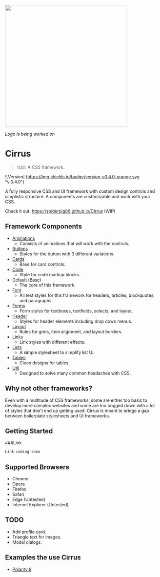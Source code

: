 <img src="http://i.imgur.com/jpowijz.png" width="400">


*Logo is being worked on*

# Cirrus
>tl;dr: A CSS framework.

![Version] (https://img.shields.io/badge/version-v0.4.0-orange.svg "v.0.4.0")

A fully responsive CSS and UI framework with custom design controls and simplistic structure. A components are customizable and work with your CSS.

Check it out: https://spiderpig86.github.io/Cirrus (WIP)

## Framework Components
* [Animations](https://github.com/Spiderpig86/Cirrus/blob/master/src/animations.css "Animations")
  * Consists of animations that will work with the controls.
* [Buttons](https://github.com/Spiderpig86/Cirrus/blob/master/src/button.css "Buttons")
  * Styles for the button with 3 different variations.
* [Cards](https://github.com/Spiderpig86/Cirrus/blob/master/src/card.css "Cards")
  * Base for card controls.
* [Code](https://github.com/Spiderpig86/Cirrus/blob/master/src/code.css "Code")
  * Style for code markup blocks.
* [Default (Base)](https://github.com/Spiderpig86/Cirrus/blob/master/src/default.css "Default")
  * The core of this framework.
* [Font](https://github.com/Spiderpig86/Cirrus/blob/master/src/font.css "Font")
  * All text styles for this framework for headers, articles, blockquotes, and paragraphs.
* [Forms](https://github.com/Spiderpig86/Cirrus/blob/master/src/forms.css "Forms")
  * Form styles for textboxes, textfields, selects, and layout.
* [Header](https://github.com/Spiderpig86/Cirrus/blob/master/src/header.css "Header")
  * Styles for header elements including drop down menus.
* [Layout](https://github.com/Spiderpig86/Cirrus/blob/master/src/layout.css "Layout")
  * Rules for grids, item alignment, and layout borders.
* [Links](https://github.com/Spiderpig86/Cirrus/blob/master/src/links.css "Links")
  * Link styles with different effects.
* [Lists](https://github.com/Spiderpig86/Cirrus/blob/master/src/lists.css "Lists")
  * A simple stylesheet to simplify list UI.
* [Tables](https://github.com/Spiderpig86/Cirrus/blob/master/src/table.css "Tables")
  * Clean designs for tables.
* [Util](https://github.com/Spiderpig86/Cirrus/blob/master/src/util.css "Utils")
  * Designed to solve many common headaches with CSS.

## Why not other frameworks?
Even with a multitude of CSS frameworks, some are either too basic to develop more complex websites and some are too bogged down with a lot of styles that don't end up getting used. Cirrus is meant to bridge a gap between boilerplate stylesheets and UI frameworks.

## Getting Started
###Link
```html
Link coming soon
```

## Supported Browsers
* Chrome
* Opera
* Firefox
* Safari
* Edge (Untested)
* Internet Explorer (Untested)

## TODO
* Add profile card.
* Triangle text for images.
* Modal dialogs.

## Examples the use Cirrus
* [Polarity 9](http://polarity.x10.mx/browser "Polarity 9 Promo Page")